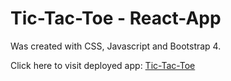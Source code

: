 # Tic-Tac-Toe  -  React-App

Was created with CSS, Javascript and Bootstrap 4.

Click here to visit deployed app: <a href="https://anna996.github.io/Tic-Tac-Toe/">Tic-Tac-Toe</a>
